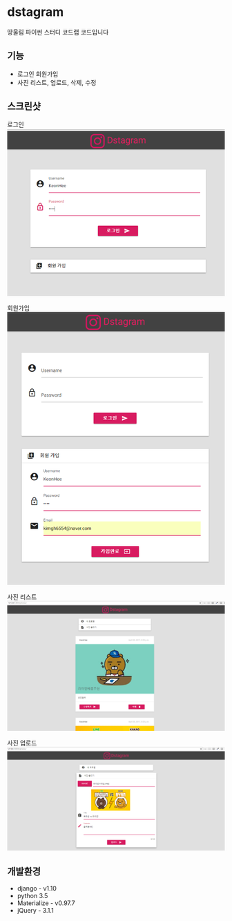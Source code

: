 # dstagram
땅울림 파이썬 스터디 코드랩 코드입니다

## 기능
- 로그인 회원가입
- 사진 리스트, 업로드, 삭제, 수정

## 스크린샷
로그인  
![login](/screenshot/login.PNG)

회원가입  
![singup](/screenshot/signup.PNG)

사진 리스트  
![photolist](/screenshot/photo-list.PNG)

사진 업로드  
![photoupload](/screenshot/photo-upload.PNG)  

## 개발환경

- django - v1.10
- python 3.5
- Materialize - v0.97.7
- jQuery - 3.1.1
